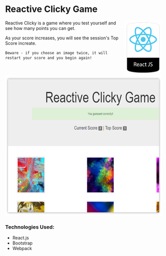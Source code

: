 # Reactive Clicky Game

<img align="right" width="120" height="178"
     title="Size Limit logo" src="public\images\ReactBadge.png">

Reactive Clicky is a game where you test yourself and see how many points you can get. 

As your score increases, you will see the session's Top Score increate. 

```
Beware - if you choose an image twice, it will restart your score and you begin again!
```
<p align="center">
  <img src="public\images\ReactiveClicky.png" alt="Reactive Clicky example"
       width="654" height="450">
</p>

### Technologies Used:
* React.js
* Bootstrap
* Webpack
